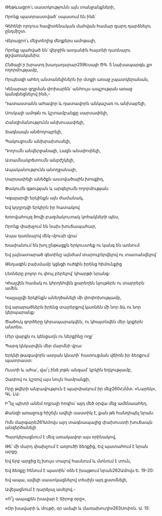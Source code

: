 Թեթևացրո՛ւ սաստկությունն այն տանջանքների,

Որոնք պատրաստված՝ սպասում են ինձ՝

Գեհենի որդուս հավիտենական մահվան համար զարդ դարձնելու ընդմիշտ.

Վերացրո՛ւ մեջտեղից մեղքերս ամոթալի,

Որոնք պահված են՝ վերջին ատյանին հայտնի դառնալու թշվառականիս:

Ընծայի՛ր խրատդ խաղաղարար259Եսայի ԾԳ. 5 նախապարգև քո ողորմությամբ,

Որպեսզի ահեղ անտանելիներն իր մտքի առաջ չպատկերանան,

Կենարար զղջման փոխարեն՝ անհույս ապշության առաջ կանգնեցնելով ինձ,–

Դատաստանն ահավոր և դատավորն անկաշառ ու անխաբելի,

Սոսկալի ամոթն ու կշտամբանքը սարսափելի,

Հանդիմանությունն անխուսափելի,

Տագնապն անճողոպրելի,

Պակուցումն անխրախուսելի,

Դողումն անվերջանալի, Լացն անսփոփելի,

Ատամնակրճտումն անբժշկելի,

Ապականությունն անողջանալի,

Սարսափելի անեծքն աստվածային խոսքիդ,

Փակումն գթության և արգելումն ողորմության:

Կգալարվի երկինքն այն ժամանակ,

Եվ կդղրդվի երկիրն իր հատակով

Խռովահույզ ծովի բազմակուտակ կոհակների պես,

Որոնք փախչում են նախ խուճապահար,

Ապա դառնալով մեկ-մյուսի վրա՝

Խափանում են խոլ ընթացքն երկուստեք ու կանգ են առնում:

Եվ լայնատարած գետինը այնժամ տարուբերվելով ու տատանվելով՝

Թնդագին բախմամբ կցնցի ուժգին իրենց հիմունքից

Լեռները բոլոր ու փուլ բերելով՝ կհարթի նրանց:

Կհալվեն համակ ու կհրդեհվեն քարեղեն նյութերն ու տարրերն ամեն.

Կայլայլվի երկինքն անեղծանելի մի փոփոխությամբ,

Եվ արարածներն իրենց տարերքով կառնեն մի նոր ձև ու նոր կերպարանք:

Ծածուկ գործերը կհրապարակվեն, ու կհայտնվեն մեր կրքերն անտես.

Մեր վարքն ու կենցաղն ու ներքինը ողջ՝

Պարզ կնկարվեն մեր մարմնի վրա:

Երկնի թագավորն ատյան կնստի՝ հատուցման վճիռն իր ձեռքում պատրաստ:

Ուստի և ահա՛, վա՜յ ինձ յոթն անգամ՝ կրկին եղկությամբ,

Չափով ու կշռով այս նույն համրանքի,

Որը թվերի անբավություն է պարփակում իր մեջ260Հմմտ. «Նարեկ», ԳԼ. ԼԱ:

Ի՞նչ պիտի անեմ ողբալի հոգիս՝ այդ մեծ օրվա մեջ ամենաահեղ.

Քանզի առաջուց հիշելն ավելի սաստիկ է, քան թե հանդիպել նրան:

Ոմն մարգարե261Ամովս այդ տագնապալից փախուստի խուճապն անզերծանելի

Պատկերացնում է մեզ առակավոր այս օրինակով,

Թե՝ մի մարդ փախչում է առյուծի ձեռքից, Եվ պատահում է նրան արջը.

Եվ երբ արջից էլ խույս տալով հասնում և մտնում է տուն,

Եվ ձեռքը հենում է պատին՝ օձն է խայթում նրան262Ամովս Ե. 19-20:

Եվ ապա, ավելի սաստկացնելով տեսիլն այդ քստմնելի,

Ավելացնում է դարձյալ ասելով.-

«Ո՞չ ապաքեն խավար է Տիրոջ օրը»,

«Օր խավարի և մութի, օր ամպի և մառախուղի»263Սոփոն. Ա. 15:
